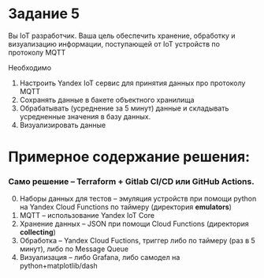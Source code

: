 # Задание 5 
Вы IoT разработчик.
Ваша цель обеспечить хранение, обработку и визуализацию информации, поступающей от IoT устройств по протоколу MQTT

Необходимо
1.  Настроить Yandex IoT сервис для принятия данных про протоколу MQTT
2.  Сохранять данные в бакете объектного хранилища
3.  Обрабатывать (усреднение за 5 минут) данные и складывать усредненные значения в базу данных.
4.  Визуализировать данные

# Примерное содержание решения:
### Само решение – Terraform + Gitlab CI/CD или GitHub Actions.
0. Наборы данных для тестов – эмуляция устройств при помощи python на Yandex Cloud Functions по таймеру (директория **emulators**)
1. MQTT – использование Yandex IoT Core
2. Хранение данных – JSON при помощи Cloud Functions (директория **collecting**)
3. Обработка – Yandex Cloud Fuctions, триггер либо по таймеру (раз в 5 минут), либо по Message Queue
4. Визуализация – либо Grafana, либо самодел на python+matplotlib/dash
